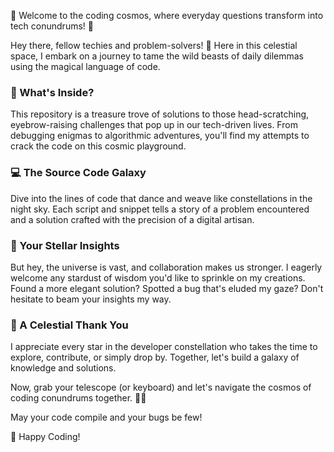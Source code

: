 🚀 Welcome to the coding cosmos, where everyday questions transform into tech conundrums! 🌌

Hey there, fellow techies and problem-solvers! 👋 Here in this celestial space, I embark on a journey to tame the wild beasts of daily dilemmas using the magical language of code.

### 🤔 What's Inside?

This repository is a treasure trove of solutions to those head-scratching, eyebrow-raising challenges that pop up in our tech-driven lives. From debugging enigmas to algorithmic adventures, you'll find my attempts to crack the code on this cosmic playground.

### 💻 The Source Code Galaxy

Dive into the lines of code that dance and weave like constellations in the night sky. Each script and snippet tells a story of a problem encountered and a solution crafted with the precision of a digital artisan.

### 🌟 Your Stellar Insights

But hey, the universe is vast, and collaboration makes us stronger. I eagerly welcome any stardust of wisdom you'd like to sprinkle on my creations. Found a more elegant solution? Spotted a bug that's eluded my gaze? Don't hesitate to beam your insights my way.

### 🙏 A Celestial Thank You

I appreciate every star in the developer constellation who takes the time to explore, contribute, or simply drop by. Together, let's build a galaxy of knowledge and solutions.

Now, grab your telescope (or keyboard) and let's navigate the cosmos of coding conundrums together. 🌌✨

May your code compile and your bugs be few!

🚀 Happy Coding!
